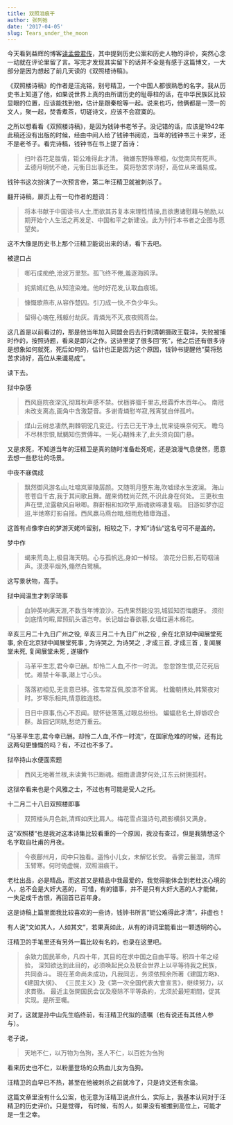 ```yaml
---
title: 双照泪痕干
author: 张列弛
date: '2017-04-05'
slug: Tears_under_the_moon
---
```


今天看到益辉的博客[读孟尝君传](https://yihui.name/cn/2017/04/meng-chang-jun/)，其中提到历史公案和历史人物的评价，突然心念一动就在评论里留了言。写完才发现其实留下的话并不全是有感于这篇博文，一大部分是因为想起了前几天读的《双照楼诗稿》。

《双照楼诗稿》的作者是汪兆铭，别号精卫，一个中国人都很熟悉的名字。我从历史书上知道了他，如果说世界上真的由所谓历史的耻辱柱的话，在中华民族区比较显眼的位置，应该能找到他，估计是跟秦桧等一起。说来也巧，他俩都是一顶一的文人，聚一起，焚香煮茶，切磋诗文，应该不会寂寞的。

之所以想看看《双照楼诗稿》，是因为钱钟书老爷子。没记错的话，应该是1942年此稿还没有出版的时候，经由中间人给了钱钟书阅览，当年的钱钟书三十来岁，还不是老爷子。看完诗稿，钱钟书在书上提了首诗：

> 扫叶吞花足胜情，钜公难得此才清。
微嫌东野殊寒相，似觉南风有死声。
孟德月明忧不绝，元衡日出事还生。
莫将愁苦求诗好，高位从来谶易成。

钱钟书这次扮演了一次预言帝，第二年汪精卫就被刺杀了。

翻开诗稿，扉页上有一句作者的题词：

> 将本书献于中国读书人士,而欲其苏复本来理性情操,且欲惠诸慰藉与勉励,以
期开始个人生活之再发足、中国和平之新建设。此为刊行本书者之企图与愿望矣。

这不大像是历史书上那个汪精卫能说出来的话，看下去吧。

被逮口占

> 啣石成痴绝,沧波万里愁。孤飞终不倦,羞逐海鸥浮。

> 姹紫嫣红色,从知渲染难。他时好花发,认取血痕斑。

> 慷慨歌燕市,从容作楚囚。引刀成一快,不负少年头。

> 留得心魂在,残躯付劫灰。青燐光不灭,夜夜照燕台。

这几首是以前看过的，那是他当年加入同盟会后去行刺清朝摄政王载沣，失败被捕时作的，按照诗题，看来是即兴之作。这诗里提了很多回”死”，他之后还有很多诗是想象如何就死，死后如何的，估计也正是因为这个原因，钱钟书提醒他“莫将愁苦求诗好，高位从来谶易成“。

读下去。

狱中杂感

> 西风庭院夜深沉,彻耳秋声感不禁。伏枥骅骝千里志,经霜乔木百年心。
南冠未改支离态,画角中含激楚音。多谢青燐慰岑寂,残宵犹自伴孤吟。

> 煤山云树总凄然,荆棘铜驼几变迁。行去已无干净土,忧来徒唤奈何天。
瞻乌不尽林宗恨,赋鵩知伤贾傅年。一死心期殊未了,此头须向国门悬。

又是求死，不知道当年的汪精卫是真的随时准备赴死呢，还是浪漫气息使然，愿意去想一些悲壮的场景。

中夜不寐偶成

> 飘然御风游名山,吐噏岚翠陵孱颜。又随明月堕东海,吹嘘绿水生波澜。
海山苍苍自千古,我于其间歌且舞。醒来倚枕尚茫然,不识此身在何处。
三更秋虫声在壁,泣露欷风自啾唧。群鼾相和如吹竽,断魂欲啼凄复咽。
旧游如梦亦迢迢,半灺寒灯影自摇。西风羸马燕台暗,细雨危樯瘴海遥。

这首有点像李白的梦游天姥吟留别，相较之下，才知”诗仙“这名号可不是盖的。

梦中作

> 朅来荒岛上,极目海天明。心与孤帆远,身如一棹轻。
浪花分日影,石筍咽湍声。漠漠平烟外,翛然白鹭横。

这写景状物，高手。

狱中闻温生才刺孚琦事

> 血钟英响满天涯,不数当年博浪沙。石虎果然能没羽,城狐知否悔磨牙。
须衔剑底情何暇,犀照矶头语岂夸。长记越台春欲暮,女墙红遍木棉花。

辛亥三月二十九日广州之役,
辛亥三月二十九日广州之役 , 余在北京狱中闻展堂死事,
余在北京狱中闻展堂死事 , 为诗哭之,
为诗哭之 , 才成三首,
才成三首 ,
复闻展堂未死,
复闻展堂未死 , 遂辍作

> 马革平生志,君今幸已酬。却怜二人血,不作一时流。
忽忽馀生恨,茫茫死后忧。难禁十年事,潮上寸心头。

> 落落初相见,无言意已移。弦韦常互佩,胶漆不曾离。
杜鑱朝携处,韩檠夜对时。岁寒乐相共,情意胜连枝。

> 日日中原事,伤心不忍闻。赋怀徒落落,过眼总纷纷。
蝙蝠悲名士,蜉蝣叹合群。故园记同眺,愁绝万重云。

”马革平生志,君今幸已酬。却怜二人血,不作一时流“，在国家危难的时候，还有比这两句更慷慨的吗？有，不过也不多了。


狱卒持山水便面索题

> 西风无地著兰根,未读黄书已断魂。细雨潇潇梦何处,江东云树拥孤村。

这狱卒看来也是个风雅之士，不过也有可能是受人之托。

十二月二十八日双照楼即事

> 双照楼头月色新,清辉如庆比肩人。梅花雪点温诗句,疏影横斜又满身。

这”双照楼“也是我对这本诗集比较看重的一个原因，我没有查过，但是我猜想这个名字取自杜甫的月夜。

> 今夜鄜州月，闺中只独看。遥怜小儿女，未解忆长安。
香雾云鬟湿，清辉玉臂寒。何时倚虚幌，双照泪痕干。

老杜出品，必是精品，而这首又是精品中我最爱的，我觉得能体会到老杜这心境的人，总不会是大奸大恶的，
可惜，有的错事，并不是只有大奸大恶的人才能做，一失足成千古恨，再回首已百年身。

这是诗稿上篇里面我比较喜欢的一些诗，钱钟书所言”钜公难得此才清“，非虚也！

有人说”文如其人，人如其文“，若果真如此，从有的诗词里能看出一颗透明的心。

汪精卫的手笔里还有另外一篇比较有名的，也录在这里吧。

> 余致力国民革命，凡四十年，其目的在求中国之自由平等。积四十年之经验，
深知欲达到此目的，必须唤起民众及联合世界上以平等待我之民族，共同奋斗。
現在革命尚未成功，凡我同志，务须依照余所著《建国方略》、《建国大纲》、
《三民主义》及《第一次全国代表大會宣言》，继续努力，以求貫徹。
最近主张開国民会议及廢除不平等条約，尤须於最短期間，促其实现。是所至囑。

对了，这就是孙中山先生临终前，有汪精卫代拟的遗嘱（也有说还有其他人参与）。

老子说，

> 天地不仁，以万物为刍狗，圣人不仁，以百姓为刍狗

看来历史也不仁，以粉墨登场的众热血儿女为刍狗。

汪精卫的血早已不热，甚至在他被刺杀之前就冷了，只是诗文还有余温。

这篇文章里没有什么公案，也无意为汪精卫说点什么，实际上，我基本认同对于汪精卫的历史评价。只是觉得，
有时候，有的人，如果没有被推到高位上，可能才是一生之幸。









